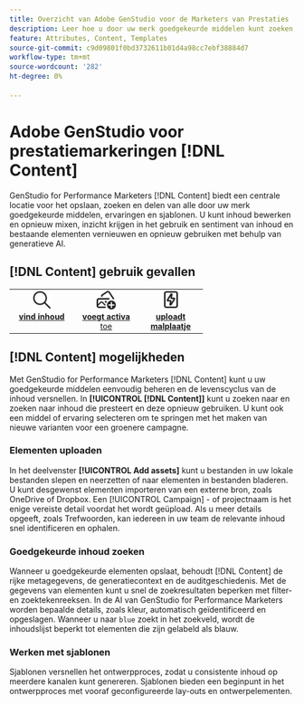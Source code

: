 ```yaml
---
title: Overzicht van Adobe GenStudio voor de Marketers van Prestaties  [!DNL Content]
description: Leer hoe u door uw merk goedgekeurde middelen kunt zoeken, bewerken, hergebruiken en delen in één intuïtieve portal.
feature: Attributes, Content, Templates
source-git-commit: c9d09801f0bd3732611b01d4a98cc7ebf38884d7
workflow-type: tm+mt
source-wordcount: '282'
ht-degree: 0%

---
```



# Adobe GenStudio voor prestatiemarkeringen [!DNL Content]

GenStudio for Performance Marketers [!DNL Content] biedt een centrale locatie voor het opslaan, zoeken en delen van alle door uw merk goedgekeurde middelen, ervaringen en sjablonen. U kunt inhoud bewerken en opnieuw mixen, inzicht krijgen in het gebruik en sentiment van inhoud en bestaande elementen vernieuwen en opnieuw gebruiken met behulp van generatieve AI.

## [!DNL Content] gebruik gevallen

<table style="table-layout:fixed">
<tr style="border: 0;">
   <td align="center" valign="top" width="100">
      <a href="../content/manage-assets.md#search">
      <img alt="vergrootglas" src="../../assets/icons/icon-search.svg" width="35">
      </a>
      <div>
         <a href="../content/manage-assets.md#search">
         <strong> vind inhoud </strong>
         </a>
      </div>
   </td>
   <td align="center" valign="top" width="100">
      <a href="../content/manage-assets.md">
      <img alt="afbeeldingen met plusteken" src="../../assets/icons/icon-addContent.svg" width="35">
      </a>
      <div>
         <a href="../content/manage-assets.md">
         <strong> voegt activa </strong> toe
         </a>
      </div>
   </td>
<!--
   <td align="center" valign="top" width="100">
      <a href="../content/manage-assets.md#search">
      <img alt="sparkle and new asset" src="../../assets/icons/icon-AIVariation.svg" width="35">
      </a>
      <div>
         <a href="../content/manage-assets.md#search">
         <strong>Refresh content</strong>
         </a>
      </div>
   </td>
-->
   <td align="center" valign="top" width="100">
      <a href="../content/use-templates.md">
      <img alt="bliksemschicht op middel" src="../../assets/icons/icon-template.svg" width="35">
      </a>
      <div>
         <a href="../content/use-templates.md#upload-a-template">
         <strong> uploadt malplaatje </strong>
         </a>
      </div>
   </td>
</tr>
</table>

## [!DNL Content] mogelijkheden

Met GenStudio for Performance Marketers [!DNL Content] kunt u uw goedgekeurde middelen eenvoudig beheren en de levenscyclus van de inhoud versnellen. In **[!UICONTROL [!DNL Content]]** kunt u zoeken naar en zoeken naar inhoud die presteert en deze opnieuw gebruiken. U kunt ook een middel of ervaring selecteren om te springen met het maken van nieuwe varianten voor een groenere campagne.

### Elementen uploaden

In het deelvenster **[!UICONTROL Add assets]** kunt u bestanden in uw lokale bestanden slepen en neerzetten of naar elementen in bestanden bladeren. U kunt desgewenst elementen importeren van een externe bron, zoals OneDrive of Dropbox. Een [!UICONTROL Campaign] - of projectnaam is het enige vereiste detail voordat het wordt geüpload. Als u meer details opgeeft, zoals Trefwoorden, kan iedereen in uw team de relevante inhoud snel identificeren en ophalen.

### Goedgekeurde inhoud zoeken

Wanneer u goedgekeurde elementen opslaat, behoudt [!DNL Content] de rijke metagegevens, de generatiecontext en de auditgeschiedenis. Met de gegevens van elementen kunt u snel de zoekresultaten beperken met filter- en zoektekenreeksen. In de AI van GenStudio for Performance Marketers worden bepaalde details, zoals kleur, automatisch geïdentificeerd en opgeslagen. Wanneer u naar `blue` zoekt in het zoekveld, wordt de inhoudslijst beperkt tot elementen die zijn gelabeld als blauw.

### Werken met sjablonen

Sjablonen versnellen het ontwerpproces, zodat u consistente inhoud op meerdere kanalen kunt genereren. Sjablonen bieden een beginpunt in het ontwerpproces met vooraf geconfigureerde lay-outs en ontwerpelementen.
